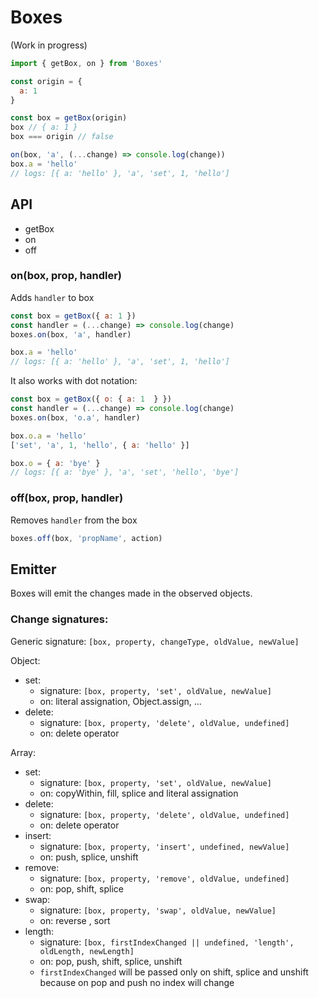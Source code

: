 Boxes
=====

(Work in progress)

```js
import { getBox, on } from 'Boxes'

const origin = {
  a: 1
}

const box = getBox(origin)
box // { a: 1 }
box === origin // false

on(box, 'a', (...change) => console.log(change))
box.a = 'hello'
// logs: [{ a: 'hello' }, 'a', 'set', 1, 'hello']
```

## API

- getBox
- on
- off

### on(box, prop, handler)

Adds `handler` to box

```js
const box = getBox({ a: 1 })
const handler = (...change) => console.log(change)
boxes.on(box, 'a', handler)

box.a = 'hello'
// logs: [{ a: 'hello' }, 'a', 'set', 1, 'hello']
```

It also works with dot notation:

```js
const box = getBox({ o: { a: 1  } })
const handler = (...change) => console.log(change)
boxes.on(box, 'o.a', handler)

box.o.a = 'hello'
['set', 'a', 1, 'hello', { a: 'hello' }]

box.o = { a: 'bye' }
// logs: [{ a: 'bye' }, 'a', 'set', 'hello', 'bye']
```

### off(box, prop, handler)

Removes `handler` from the box

```js
boxes.off(box, 'propName', action)
```


## Emitter

Boxes will emit the changes made in the observed objects.

### Change signatures:

Generic signature: `[box, property, changeType, oldValue, newValue]`

Object:

- set:
  - signature: `[box, property, 'set', oldValue, newValue]`
  - on: literal assignation, Object.assign, ...
- delete:
  - signature: `[box, property, 'delete', oldValue, undefined]`
  - on: delete operator

Array:

- set:
  - signature: `[box, property, 'set', oldValue, newValue]`
  - on: copyWithin, fill, splice and literal assignation
- delete:
  - signature: `[box, property, 'delete', oldValue, undefined]`
  - on: delete operator
- insert:
  - signature: `[box, property, 'insert', undefined, newValue]`
  - on: push, splice, unshift
- remove:
  - signature: `[box, property, 'remove', oldValue, undefined]`
  - on: pop, shift, splice
- swap:
  - signature: `[box, property, 'swap', oldValue, newValue]`
  - on: reverse , sort
- length:
  - signature: `[box, firstIndexChanged || undefined, 'length',  oldLength, newLength]`
  - on: pop, push, shift, splice, unshift
  - `firstIndexChanged` will be passed only on shift, splice and unshift
    because on pop and push no index will change
